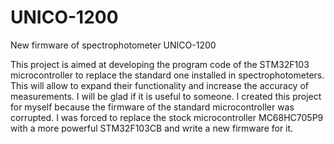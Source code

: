 # UNICO-1200
New firmware of spectrophotometer UNICO-1200

This project is aimed at developing the program code of the STM32F103 microcontroller to replace the standard one installed in spectrophotometers. This will allow to expand their functionality and increase the accuracy of measurements.
I will be glad if it is useful to someone. I created this project for myself because the firmware of the standard microcontroller was corrupted. I was forced to replace the stock microcontroller MC68HC705P9 with a more powerful STM32F103CB and write a new firmware for it.
